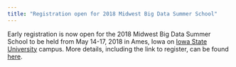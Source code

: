 ```yaml
---
title: "Registration open for 2018 Midwest Big Data Summer School"
---
```


Early registration is now open for the 2018 Midwest Big Data Summer School
to be held from May 14-17, 2018 in Ames, Iowa on 
<a href="http://iastate.edu">Iowa State University</a> campus. 
More details, including the link to register, can be found 
<a href="http://mbds.cs.iastate.edu">here</a>.

